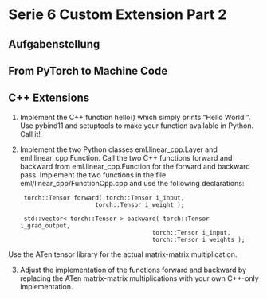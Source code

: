 # Serie 6 Custom Extension Part 2

## Aufgabenstellung

## From PyTorch to Machine Code

## C++ Extensions

1. Implement the C++ function hello() which simply prints “Hello World!”. Use pybind11 and setuptools to make your function available in Python. Call it!

2. Implement the two Python classes eml.linear_cpp.Layer and eml.linear_cpp.Function. Call the two C++ functions forward and backward from eml.linear_cpp.Function for the forward and backward pass. Implement the two functions in the file eml/linear_cpp/FunctionCpp.cpp and use the following declarations:

        torch::Tensor forward( torch::Tensor i_input,  
                            torch::Tensor i_weight );  

        std::vector< torch::Tensor > backward( torch::Tensor i_grad_output,  
                                            torch::Tensor i_input,  
                                            torch::Tensor i_weights );  

Use the ATen tensor library for the actual matrix-matrix multiplication.

3. Adjust the implementation of the functions forward and backward by replacing the ATen matrix-matrix multiplications with your own C++-only implementation.